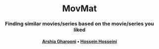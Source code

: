 <h1 align="center">
  <br>
  MovMat
  <br>
</h1>

<h3 align="center">Finding similar movies/series based on the movie/series you liked</h3>

<h4 align="center">
  <a href="https://github.com/Ars030203">Arshia Gharooni</a> •
  <a href="https://github.com/hosseinirtr">Hossein Hosseini</a> 
</h4>
